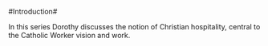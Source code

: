 #Introduction#

In this series Dorothy discusses the notion of Christian hospitality, central to the Catholic Worker vision and work.

